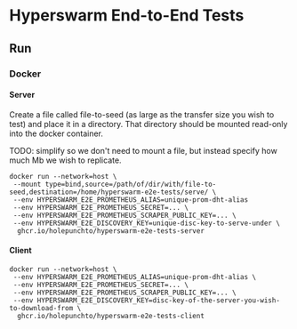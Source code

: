 # Hyperswarm End-to-End Tests

## Run

### Docker

#### Server

Create a file called file-to-seed (as large as the transfer size you wish to test) and place it in a directory. That directory should be mounted read-only into the docker container.

TODO: simplify so we don't need to mount a file, but instead specify how much Mb we wish to replicate.

```
docker run --network=host \
 --mount type=bind,source=/path/of/dir/with/file-to-seed,destination=/home/hyperswarm-e2e-tests/serve/ \
 --env HYPERSWARM_E2E_PROMETHEUS_ALIAS=unique-prom-dht-alias
 --env HYPERSWARM_E2E_PROMETHEUS_SECRET=... \
 --env HYPERSWARM_E2E_PROMETHEUS_SCRAPER_PUBLIC_KEY=... \
 --env HYPERSWARM_E2E_DISCOVERY_KEY=unique-disc-key-to-serve-under \
  ghcr.io/holepunchto/hyperswarm-e2e-tests-server
```

#### Client

```
docker run --network=host \
 --env HYPERSWARM_E2E_PROMETHEUS_ALIAS=unique-prom-dht-alias \
 --env HYPERSWARM_E2E_PROMETHEUS_SECRET=... \
 --env HYPERSWARM_E2E_PROMETHEUS_SCRAPER_PUBLIC_KEY=... \
 --env HYPERSWARM_E2E_DISCOVERY_KEY=disc-key-of-the-server-you-wish-to-download-from \
  ghcr.io/holepunchto/hyperswarm-e2e-tests-client
```

